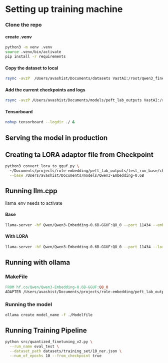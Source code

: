 # Setting up training machine 

### Clone the repo

#### create .venv

```sh
python3 -m venv .venv
source .venv/bin/activate
pip install -r requirements
```

#### Copy the dataset to local
```sh
rsync -avzP  /Users/avashist/Documents/datasets VastAI:/root/qwen3_finetuning/datasets
```

#### Add the current checkpoints and logs
```sh
rsync -avzP /Users/avashist/Documents/models/peft_lab_outputs VastAI:/root/qwen3_finetuning/peft_lab_outputs 
```

#### Tensorboard
```sh
nohup tensorboard --logdir ./ &
```


## Serving the model in production

## Creating ta LORA adaptor file from Checkpoint
```sh
python3 convert_lora_to_gguf.py \
  ~/Documents/projects/role-embedding/peft_lab_outputs/test_run_base/checkpoint-21/ \
  --base /Users/avashist/Documents/models/Qwen3-Embedding-0.6B

```

## Running llm.cpp
llama_env needs to activate


#### Base
```sh
llama-server -hf Qwen/Qwen3-Embedding-0.6B-GGUF:Q8_0 --port 11434 --embeddings
```

#### With LORA
```sh
llama-server -hf Qwen/Qwen3-Embedding-0.6B-GGUF:Q8_0 --port 11434 --lora ~/Documents/projects/role-embedding/peft_lab_outputs/test_run_base/checkpoint-21/checkpoint-21-F16-LoRA.gguf --embeddings
```



## Running with ollama

### MakeFile

```MakeFile
FROM hf.co/Qwen/Qwen3-Embedding-0.6B-GGUF:Q8_0
ADAPTER /Users/avashist/Documents/projects/role-embedding/peft_lab_outputs/test_run_base/checkpoint-21/checkpoint-21-F16-LoRA.gguf
```

### Running the model
```sh
ollama create model_name -f ./Modelfile
```


## Running Training Pipeline 

```sh
python src/quantized_finetuning_v2.py \
  --run_name eval_test \
  --dataset_path datasets/training_set/10_ner.json \
  --num_of_epochs 10 --from_checkpoint true
```